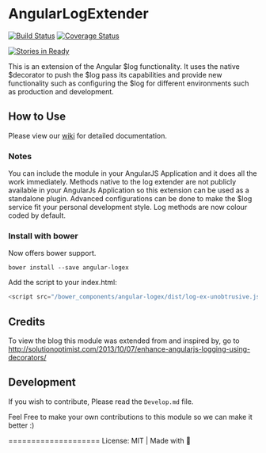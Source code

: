AngularLogExtender
==================
[![Build Status](https://travis-ci.org/lwhiteley/AngularLogExtender.svg?branch=master)](https://travis-ci.org/lwhiteley/AngularLogExtender)
[![Coverage Status](https://coveralls.io/repos/ferronrsmith/AngularLogExtender/badge.png)](https://coveralls.io/r/ferronrsmith/AngularLogExtender)

[![Stories in Ready](https://badge.waffle.io/lwhiteley/AngularLogExtender.png?label=ready&title=Ready)](https://waffle.io/lwhiteley/AngularLogExtender)


This is an extension of the Angular $log functionality.
It uses the native $decorator to push the $log pass its capabilities and provide new
functionality such as configuring the $log for different environments such as
production and development.

## How to Use

Please view our [wiki](https://github.com/lwhiteley/AngularLogExtender/wiki) for detailed documentation.


### Notes

You can include the module in your AngularJS Application and it does all the work immediately.
Methods native to the log extender are not publicly available in your AngularJs
Application so this extension can be used as a standalone plugin.
Advanced configurations can be done to make the $log service fit
your personal development style. Log methods are now colour coded by default.


### Install with bower

Now offers bower support.

`bower install --save angular-logex `

Add the script to your index.html:
```javascript
<script src="/bower_components/angular-logex/dist/log-ex-unobtrusive.js"></script>
```

## Credits
To view the blog this module was extended from and inspired by, go to
http://solutionoptimist.com/2013/10/07/enhance-angularjs-logging-using-decorators/

## Development

If you wish to contribute, Please read the `Develop.md` file.

Feel Free to make your own contributions to this module so we can make it better :)

====================
License: MIT |   Made with :green_heart:

